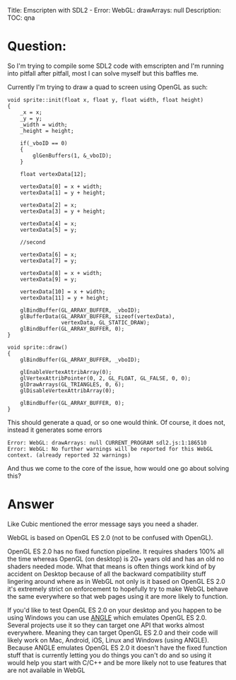 Title: Emscripten with SDL2 - Error: WebGL: drawArrays: null
Description:
TOC: qna

# Question:

So I'm trying to compile some SDL2 code with emscripten and I'm running into pitfall after pitfall, most I can solve myself but this baffles me.

Currently I'm trying to draw a quad to screen using OpenGL as such:

    void sprite::init(float x, float y, float width, float height)
    {
        _x = x;
        _y = y;
        _width = width;
        _height = height;
    
        if(_vboID == 0)
        {
            glGenBuffers(1, &_vboID);
        }
    
        float vertexData[12];
        
        vertexData[0] = x + width;
        vertexData[1] = y + height;
    
        vertexData[2] = x;
        vertexData[3] = y + height;
    
        vertexData[4] = x;
        vertexData[5] = y;
    
        //second
    
        vertexData[6] = x;
        vertexData[7] = y;
    
        vertexData[8] = x + width;
        vertexData[9] = y;
    
        vertexData[10] = x + width;
        vertexData[11] = y + height;
    
        glBindBuffer(GL_ARRAY_BUFFER, _vboID);
        glBufferData(GL_ARRAY_BUFFER, sizeof(vertexData), 
                     vertexData, GL_STATIC_DRAW);
        glBindBuffer(GL_ARRAY_BUFFER, 0);
    }
    
    void sprite::draw()
    {
        glBindBuffer(GL_ARRAY_BUFFER, _vboID);
        
        glEnableVertexAttribArray(0);
        glVertexAttribPointer(0, 2, GL_FLOAT, GL_FALSE, 0, 0);
        glDrawArrays(GL_TRIANGLES, 0, 6);
        glDisableVertexAttribArray(0);
    
        glBindBuffer(GL_ARRAY_BUFFER, 0);
    }

This should generate a quad, or so one would think.
Of course, it does not, instead it generates some errors

    Error: WebGL: drawArrays: null CURRENT_PROGRAM sdl2.js:1:186510
    Error: WebGL: No further warnings will be reported for this WebGL context. (already reported 32 warnings)

And thus we come to the core of the issue, how would one go about solving this?

# Answer

Like Cubic mentioned the error message says you need a shader.

WebGL is based on OpenGL ES 2.0 (not to be confused with OpenGL).

OpenGL ES 2.0 has no fixed function pipeline. It requires shaders 100% all the time whereas OpenGL (on desktop) is 20+ years old and has an old no shaders needed mode. What that means is often things work kind of by accident on Desktop because of all the backward compatibility stuff lingering around where as in WebGL not only is it based on OpenGL ES 2.0 it's extremely strict on enforcement to hopefully try to make WebGL behave the same everywhere so that web pages using it are more likely to function.

If you'd like to test OpenGL ES 2.0 on your desktop and you happen to be using Windows you can use [ANGLE](http://code.google.com/p/angleproject) which emulates OpenGL ES 2.0. Several projects use it so they can target one API that works almost everywhere. Meaning they can target OpenGL ES 2.0 and their code will likely work on Mac, Android, iOS, Linux and Windows (using ANGLE). Because ANGLE emulates OpenGL ES 2.0 it doesn't have the fixed function stuff that is currently letting you do things you can't do and so using it would help you start with C/C++ and be more likely not to use features that are not available in WebGL

